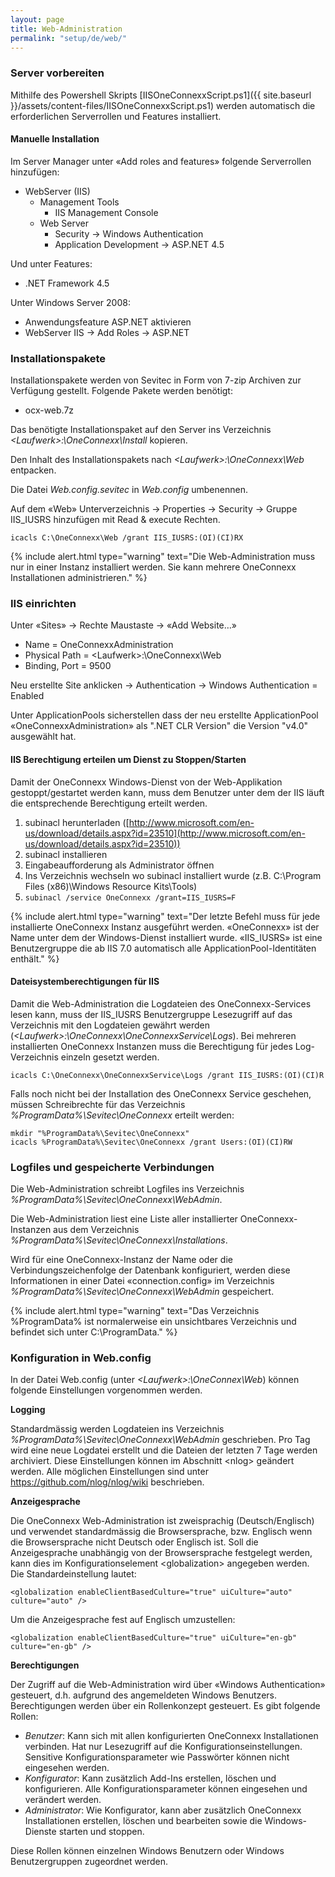 ```yaml
---
layout: page
title: Web-Administration
permalink: "setup/de/web/"
---
```


### Server vorbereiten

Mithilfe des Powershell Skripts [IISOneConnexxScript.ps1]({{ site.baseurl }}/assets/content-files/IISOneConnexxScript.ps1) werden automatisch die erforderlichen Serverrollen und Features
installiert.

#### Manuelle Installation

Im Server Manager unter «Add roles and features» folgende Serverrollen hinzufügen:

* WebServer (IIS)
  * Management Tools
    * IIS Management Console
  * Web Server
    * Security -> Windows Authentication
    * Application Development -> ASP.NET 4.5

Und unter Features:

* .NET Framework 4.5

Unter Windows Server 2008:

* Anwendungsfeature ASP.NET aktivieren
* WebServer IIS -> Add Roles -> ASP.NET

### Installationspakete

Installationspakete werden von Sevitec in Form von 7-zip Archiven zur Verfügung gestellt. Folgende Pakete werden benötigt:

* ocx-web.7z

Das benötigte Installationspaket auf den Server ins Verzeichnis *&lt;Laufwerk&gt;:\OneConnexx\Install* kopieren.

Den Inhalt des Installationspakets nach *&lt;Laufwerk&gt;:\OneConnexx\Web* entpacken.

Die Datei *Web.config.sevitec* in *Web.config* umbenennen.

Auf dem «Web» Unterverzeichnis -> Properties -> Security -> Gruppe IIS_IUSRS hinzufügen mit Read & execute Rechten.

```
icacls C:\OneConnexx\Web /grant IIS_IUSRS:(OI)(CI)RX
```

{% include alert.html type="warning" text="Die Web-Administration muss nur in einer Instanz installiert werden. Sie kann mehrere OneConnexx Installationen administrieren." %}

### IIS einrichten

Unter «Sites» -> Rechte Maustaste -> «Add Website…»

* Name = OneConnexxAdministration
* Physical Path = &lt;Laufwerk&gt;:\OneConnexx\Web
* Binding, Port = 9500

Neu erstellte Site anklicken -> Authentication -> Windows Authentication = Enabled

Unter ApplicationPools sicherstellen dass der neu erstellte ApplicationPool «OneConnexxAdministration» als ".NET CLR Version" die Version "v4.0" ausgewählt hat.

#### IIS Berechtigung erteilen um Dienst zu Stoppen/Starten

Damit der OneConnexx Windows-Dienst von der Web-Applikation gestoppt/gestartet werden kann, muss dem Benutzer unter dem der
IIS läuft die entsprechende Berechtigung erteilt werden.

1. subinacl herunterladen ([http://www.microsoft.com/en-us/download/details.aspx?id=23510](http://www.microsoft.com/en-us/download/details.aspx?id=23510))
1. subinacl installieren
1. Eingabeaufforderung als Administrator öffnen
1. Ins Verzeichnis wechseln wo subinacl installiert wurde (z.B. C:\Program Files (x86)\Windows Resource Kits\Tools\)
1. ```subinacl /service OneConnexx /grant=IIS_IUSRS=F```

{% include alert.html type="warning" text="Der letzte Befehl muss für jede installierte OneConnexx Instanz ausgeführt werden. «OneConnexx» ist der Name unter dem der Windows-Dienst installiert wurde. «IIS_IUSRS» ist eine Benutzergruppe die ab IIS 7.0 automatisch alle ApplicationPool-Identitäten enthält." %}

#### Dateisystemberechtigungen für IIS

Damit die Web-Administration die Logdateien des OneConnexx-Services lesen kann, muss der IIS_IUSRS Benutzergruppe Lesezugriff
auf das Verzeichnis mit den Logdateien gewährt werden (*&lt;Laufwerk&gt;:\OneConnexx\OneConnexxService\Logs*). Bei mehreren installierten OneConnexx Instanzen muss die Berechtigung für jedes Log-Verzeichnis einzeln gesetzt werden. 

```
icacls C:\OneConnexx\OneConnexxService\Logs /grant IIS_IUSRS:(OI)(CI)R
```

Falls noch nicht bei der Installation des OneConnexx Service geschehen, müssen Schreibrechte für das Verzeichnis *%ProgramData%\Sevitec\OneConnexx* erteilt werden:

```
mkdir "%ProgramData%\Sevitec\OneConnexx"
icacls %ProgramData%\Sevitec\OneConnexx /grant Users:(OI)(CI)RW
```

### Logfiles und gespeicherte Verbindungen

Die Web-Administration schreibt Logfiles ins Verzeichnis *%ProgramData%\Sevitec\OneConnexx\WebAdmin*.

Die Web-Administration liest eine Liste aller installierter OneConnexx-Instanzen aus dem Verzeichnis *%ProgramData%\Sevitec\OneConnexx\Installations*.

Wird für eine OneConnexx-Instanz der Name oder die Verbindungszeichenfolge der Datenbank konfiguriert, werden diese Informationen in einer Datei «connection.config» im Verzeichnis *%ProgramData%\Sevitec\OneConnexx\WebAdmin* gespeichert.

{% include alert.html type="warning" text="Das Verzeichnis %ProgramData% ist normalerweise ein unsichtbares Verzeichnis und befindet sich unter C:\ProgramData." %}

### Konfiguration in Web.config

In der Datei Web.config (unter *&lt;Laufwerk&gt;:\OneConnex\Web*) können folgende Einstellungen vorgenommen werden.

__Logging__

Standardmässig werden Logdateien ins Verzeichnis *%ProgramData%\Sevitec\OneConnexx\WebAdmin* geschrieben.
Pro Tag wird eine neue Logdatei erstellt und die Dateien der letzten 7 Tage werden archiviert.
Diese Einstellungen können im Abschnitt &lt;nlog&gt; geändert werden.
Alle möglichen Einstellungen sind unter https://github.com/nlog/nlog/wiki beschrieben.

__Anzeigesprache__

Die OneConnexx Web-Administration ist zweisprachig (Deutsch/Englisch) und verwendet standardmässig die Browsersprache,
bzw. Englisch wenn die Browsersprache nicht Deutsch oder Englisch ist. Soll die Anzeigesprache unabhängig von der
Browsersprache festgelegt werden, kann dies im Konfigurationselement &lt;globalization&gt; angegeben werden.
Die Standardeinstellung lautet:

```
<globalization enableClientBasedCulture="true" uiCulture="auto" culture="auto" />
```

Um die Anzeigesprache fest auf Englisch umzustellen:

```
<globalization enableClientBasedCulture="true" uiCulture="en-gb" culture="en-gb" />
```

__Berechtigungen__

Der Zugriff auf die Web-Administration wird über «Windows Authentication» gesteuert, d.h. aufgrund des angemeldeten Windows
Benutzers. Berechtigungen werden über ein Rollenkonzept gesteuert. Es gibt folgende Rollen:

* *Benutzer*: Kann sich mit allen konfigurierten OneConnexx Installationen verbinden. Hat nur Lesezugriff auf die Konfigurationseinstellungen. Sensitive Konfigurationsparameter wie Passwörter können nicht eingesehen werden.
* *Konfigurator*: Kann zusätzlich Add-Ins erstellen, löschen und konfigurieren. Alle Konfigurationsparameter können eingesehen und verändert werden.
* *Administrator*: Wie Konfigurator, kann aber zusätzlich OneConnexx Installationen erstellen, löschen und bearbeiten sowie die Windows-Dienste starten und stoppen.

Diese Rollen können einzelnen Windows Benutzern oder Windows Benutzergruppen zugeordnet werden.


